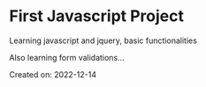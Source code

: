 # First Javascript Project


Learning javascript and jquery, basic functionalities

Also learning form validations...

Created on: 2022-12-14
